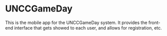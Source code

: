 UNCCGameDay
===========

This is the mobile app for the UNCCGameDay system. It provides the front-end interface that gets showed to each user, and allows for registration, etc.
